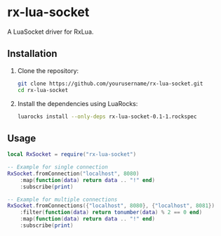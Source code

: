 # rx-lua-socket

A LuaSocket driver for RxLua.

## Installation

1. Clone the repository:

    ```sh
    git clone https://github.com/yourusername/rx-lua-socket.git
    cd rx-lua-socket
    ```

2. Install the dependencies using LuaRocks:

    ```sh
    luarocks install --only-deps rx-lua-socket-0.1-1.rockspec
    ```

## Usage

```lua
local RxSocket = require("rx-lua-socket")

-- Example for single connection
RxSocket.fromConnection("localhost", 8080)
    :map(function(data) return data .. "!" end)
    :subscribe(print)

-- Example for multiple connections
RxSocket.fromConnections({"localhost", 8080}, {"localhost", 8081})
    :filter(function(data) return tonumber(data) % 2 == 0 end)
    :map(function(data) return data .. "!" end)
    :subscribe(print)
